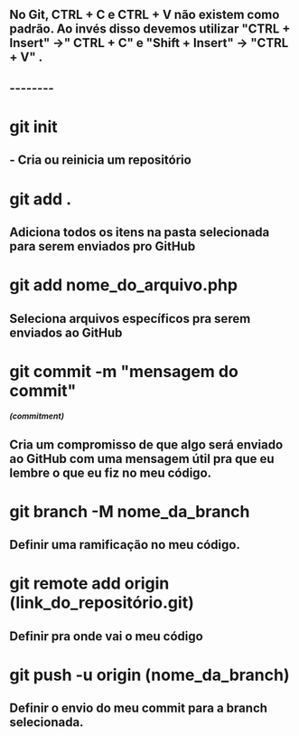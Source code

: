 
## No Git, CTRL + C e CTRL + V não existem como padrão. Ao invés disso devemos utilizar "CTRL + Insert" ->" CTRL + C" e "Shift + Insert" -> "CTRL + V" .

## --------


# git init 

## - Cria ou reinicia um repositório

# git add .

## Adiciona todos os itens na pasta selecionada para serem enviados pro GitHub

# git add nome_do_arquivo.php

## Seleciona arquivos específicos pra serem enviados ao GitHub

# git commit -m "mensagem do commit"
##### (commitment)

## Cria um compromisso de que algo será enviado ao GitHub com uma mensagem útil pra que eu lembre o que eu fiz no meu código.

# git branch -M nome_da_branch

## Definir uma ramificação no meu código. 

# git remote add origin (link_do_repositório.git)

## Definir pra onde vai o meu código

# git push -u origin (nome_da_branch)

## Definir o envio do meu commit para a branch selecionada.



